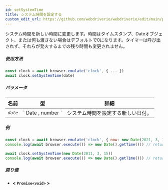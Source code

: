 ```yaml
---
id: setSystemTime
title: システム時間を設定する
custom_edit_url: https://github.com/webdriverio/webdriverio/edit/main/packages/webdriverio/src/commands/clock/setSystemTime.ts
---
```


システム時間を新しい時間に変更します。時間はタイムスタンプ、Dateオブジェクト、または何も渡さない場合はデフォルトで0になります。タイマーは呼び出されず、それらが発火するまでの残り時間も変更されません。

##### 使用方法

```js
const clock = await browser.emulate('clock', { ... })
await clock.setSystemTime(date)
```

##### パラメータ

<table>
  <thead>
    <tr>
      <th>名前</th><th>型</th><th>詳細</th>
    </tr>
  </thead>
  <tbody>
    <tr>
      <td><code><var>date</var></code></td>
      <td>` Date ,  number `</td>
      <td>システム時間を設定する新しい日付。</td>
    </tr>
  </tbody>
</table>

##### 例

```js title="setSystemTime.js"
const clock = await browser.emulate('clock', { now: new Date(2021, 3, 14) })
console.log(await browser.execute(() => new Date().getTime())) // returns 1618383600000

await clock.setSystemTime(new Date(2011, 3, 15))
console.log(await browser.execute(() => new Date().getTime())) // returns 1302850800000
```

##### 戻り値

- **&lt; `Promise<void>` &gt;**